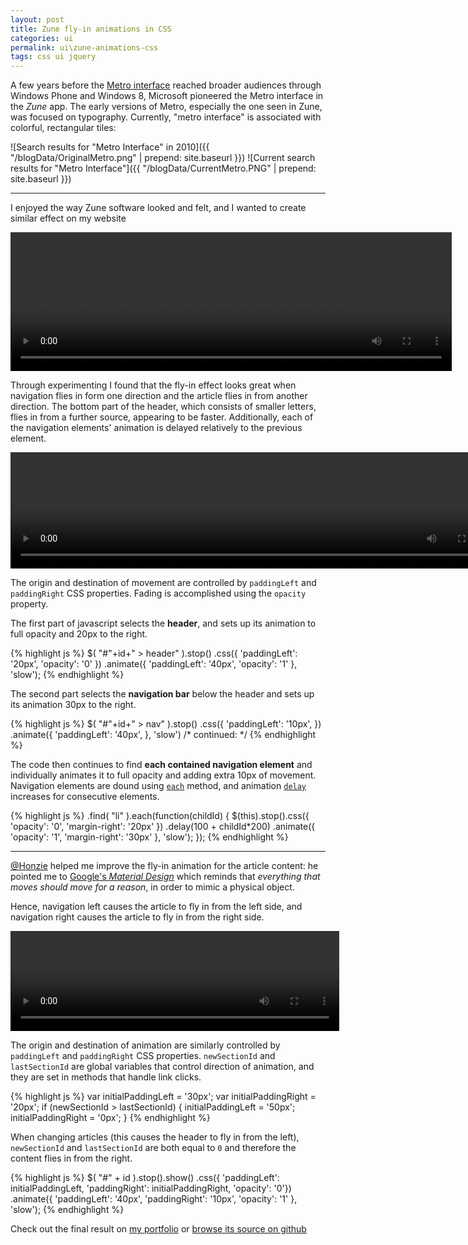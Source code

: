 ```yaml
---
layout: post
title: Zune fly-in animations in CSS
categories: ui
permalink: ui\zune-animations-css
tags: css ui jquery
---
```


A few years before the [Metro interface](http://en.wikipedia.org/wiki/Metro_%28design_language%29) reached broader audiences through Windows Phone and Windows 8, Microsoft pioneered the Metro interface in the *Zune* app. The early versions of Metro, especially the one seen in Zune, was focused on typography. Currently, "metro interface" is associated with colorful, rectangular tiles:

![Search results for "Metro Interface" in 2010]({{ "/blogData/OriginalMetro.png" | prepend: site.baseurl }}) 
![Current search results for "Metro Interface"]({{ "/blogData/CurrentMetro.PNG" | prepend: site.baseurl }})

***

I enjoyed the way Zune software looked and felt, and I wanted to create similar effect on my website

<video width="706" height="222" autoplay loop>
  <source src="http://blog.amadeusw.com/content/images/zune.webm" type="video/webm">  </video>

Through experimenting I found that the fly-in effect looks great when navigation flies in form one direction and the article flies in from another direction. The bottom part of the header, which consists of smaller letters, flies in from a further source, appearing to be faster. Additionally, each of the navigation elements' animation is delayed relatively to the previous element.

<video width="794" height="186" autoplay loop>
  <source src="http://blog.amadeusw.com/content/images/portfolioArticles.webm" type="video/webm">  </video>

The origin and destination of movement are controlled by `paddingLeft` and `paddingRight` CSS properties. Fading is accomplished using the `opacity` property.

The first part of javascript selects the **header**, and sets up its animation to full opacity and 20px to the right.

{% highlight js %}
  $( "#"+id+" > header" ).stop()
    .css({
      'paddingLeft': '20px',
      'opacity': '0'
    })
    .animate({
      'paddingLeft': '40px',
      'opacity': '1'
    }, 'slow');
{% endhighlight %}

The second part selects the **navigation bar** below the header and sets up its animation 30px to the right.

{% highlight js %}
  $( "#"+id+" > nav" ).stop()
    .css({
      'paddingLeft': '10px',
    })
    .animate({
      'paddingLeft': '40px',
    }, 'slow')
    /* continued: */
{% endhighlight %}

The code then continues to find **each contained navigation element** and individually animates it to full opacity and adding extra 10px of movement. Navigation elements are dound using [`each`](https://api.jquery.com/each/) method, and animation [`delay`](https://api.jquery.com/delay/) increases for consecutive elements.

{% highlight js %}
    .find( "li" ).each(function(childId) {
      $(this).stop().css({
        'opacity': '0',
        'margin-right': '20px'
      })
      .delay(100 + childId*200)
      .animate({
        'opacity': '1',
        'margin-right': '30px'
      }, 'slow');
    });
{% endhighlight %}

***

[@Honzie](https://twitter.com/honzie) helped me improve the fly-in animation for the article content: he pointed me to [Google's *Material Design*](http://www.google.com/design/spec/material-design/introduction.html) which reminds that *everything that moves should move for a reason*, in order to mimic a physical object.

Hence, navigation left causes the article to fly in from the left side, and navigation right causes the article to fly in from the right side.

<video width="526" height="160" autoplay loop>
  <source src="http://blog.amadeusw.com/content/images/portfolioSections.webm" type="video/webm">  </video>

The origin and destination of animation are similarly controlled by `paddingLeft` and `paddingRight` CSS properties. `newSectionId` and `lastSectionId` are global variables that control direction of animation, and they are set in methods that handle link clicks.

{% highlight js %}
var initialPaddingLeft = '30px';
var initialPaddingRight = '20px';
if (newSectionId > lastSectionId)
{
  initialPaddingLeft = '50px';
  initialPaddingRight = '0px';
}
{% endhighlight %}

When changing articles (this causes the header to fly in from the left), `newSectionId` and `lastSectionId` are both equal to `0` and therefore the content flies in from the right.

{% highlight js %}
$( "#" + id ).stop().show()
  .css({
    'paddingLeft': initialPaddingLeft,
    'paddingRight': initialPaddingRight,
     'opacity': '0'})
  .animate({
    'paddingLeft': '40px',
    'paddingRight': '10px',
    'opacity': '1'
  }, 'slow');
{% endhighlight %}

Check out the final result on [my portfolio](http://amadeusw.com) or [browse its source on github](https://github.com/AmadeusW/amadeusw.github.io)
